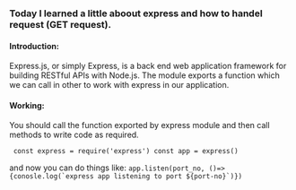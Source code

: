 
### Today I learned a little aboout express and how to handel request (GET request).
#### Introduction:
Express.js, or simply Express, is a back end web application framework for building RESTful APIs with Node.js. The module exports a function which we can call in other to work with express in our application.

#### Working:
You should call the function exported by express module and then call methods to write code as required. 

` const express = require('express')
const app = express()`

and now you can do things like:
``app.listen(port_no, ()=>{conosle.log(`express app listening to port ${port-no}`)})``
